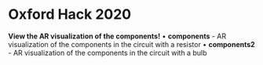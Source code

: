 # Oxford Hack 2020

**View the AR visualization of the components!**
  • **components** - AR visualization of the components in the circuit with a resistor
  • **components2** - AR visualization of the components in the circuit with a bulb
